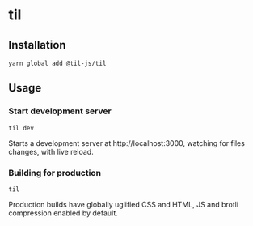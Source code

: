 # til

## Installation

`yarn global add @til-js/til`

## Usage

### Start development server

`til dev`

Starts a development server at http://localhost:3000, watching for files changes, with live reload.

### Building for production

`til`

Production builds have globally uglified CSS and HTML, JS and brotli compression enabled by default.